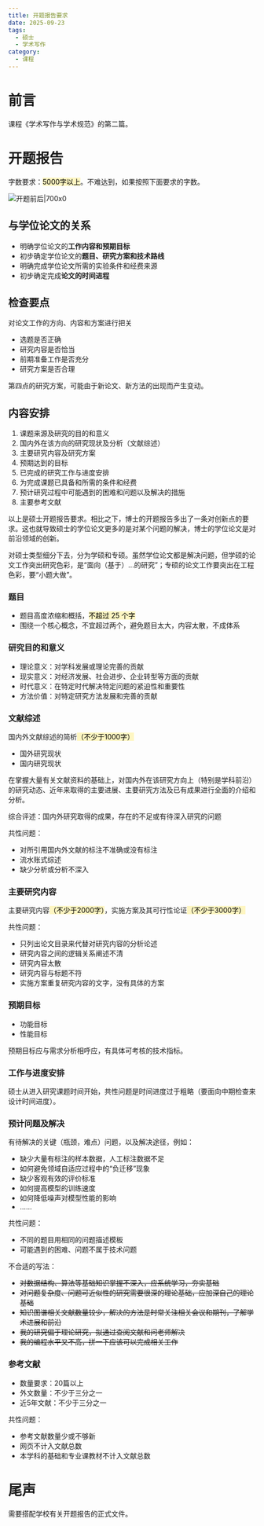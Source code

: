 ```yaml
---
title: 开题报告要求
date: 2025-09-23
tags:
  - 硕士
  - 学术写作
category:
  - 课程
---
```

# 前言

课程《学术写作与学术规范》的第二篇。

<!-- more -->

# 开题报告

字数要求：<mark style="background: #FFF3A3A6;">5000字以上</mark>。不难达到，如果按照下面要求的字数。

![开题前后|700x0](https://vip.123pan.cn/1844935313/obsidian/20250909084702247.png)

## 与学位论文的关系

- 明确学位论文的**工作内容和预期目标**
- 初步确定学位论文的**题目、研究方案和技术路线**
- 明确完成学位论文所需的实验条件和经费来源
- 初步确定完成**论文的时间进程**

## 检查要点

对论文工作的方向、内容和方案进行把关

- 选题是否正确
- 研究内容是否恰当
- 前期准备工作是否充分
- 研究方案是否合理

第四点的研究方案，可能由于新论文、新方法的出现而产生变动。

## 内容安排

1. 课题来源及研究的目的和意义
2. 国内外在该方向的研究现状及分析（文献综述）
3. 主要研究内容及研究方案
4. 预期达到的目标
5. 已完成的研究工作与进度安排
6. 为完成课题已具备和所需的条件和经费
7. 预计研究过程中可能遇到的困难和问题以及解决的措施
8. 主要参考文献

以上是硕士开题报告要求。相比之下，博士的开题报告多出了一条对创新点的要求。这也就导致硕士的学位论文更多的是对某个问题的解决，博士的学位论文是对前沿领域的创新。

对硕士类型细分下去，分为学硕和专硕。虽然学位论文都是解决问题，但学硕的论文工作突出研究色彩，是“面向（基于）…的研究”；专硕的论文工作要突出在工程色彩，要“小题大做”。

### 题目

- 题目高度浓缩和概括，<mark style="background: #FFF3A3A6;">不超过 25 个字</mark>
- 围绕一个核心概念，不宜超过两个，避免题目太大，内容太散，不成体系

### 研究目的和意义

- 理论意义：对学科发展或理论完善的贡献
- 现实意义：对经济发展、社会进步、企业转型等方面的贡献
- 时代意义：在特定时代解决特定问题的紧迫性和重要性
- 方法价值：对特定研究方法发展和完善的贡献

### 文献综述

国内外文献综述的简析<mark style="background: #FFF3A3A6;">（不少于1000字）</mark>

- 国外研究现状
- 国内研究现状

在掌握大量有关文献资料的基础上，对国内外在该研究方向上（特别是学科前沿）的研究动态、近年来取得的主要进展、主要研究方法及已有成果进行全面的介绍和分析。

综合评述：国内外研究取得的成果，存在的不足或有待深入研究的问题

共性问题：

- 对所引用国内外文献的标注不准确或没有标注
- 流水账式综述
- 缺少分析或分析不深入

### 主要研究内容

主要研究内容<mark style="background: #FFF3A3A6;">（不少于2000字）</mark>，实施方案及其可行性论证<mark style="background: #FFF3A3A6;">（不少于3000字）
</mark>

共性问题：

- 只列出论文目录来代替对研究内容的分析论述
- 研究内容之间的逻辑关系阐述不清
- 研究内容太散
- 研究内容与标题不符
- 实施方案重复研究内容的文字，没有具体的方案

### 预期目标

- 功能目标
- 性能目标

预期目标应与需求分析相呼应，有具体可考核的技术指标。

### 工作与进度安排

硕士从进入研究课题时间开始，共性问题是时间进度过于粗略（要面向中期检查来设计时间进度）。

### 预计问题及解决

有待解决的关键（瓶颈，难点）问题，以及解决途径，例如：

- 缺少大量有标注的样本数据，人工标注数据不足
- 如何避免领域自适应过程中的“负迁移”现象
- 缺少客观有效的评价标准
- 如何提高模型的训练速度
- 如何降低噪声对模型性能的影响
- ……

共性问题：

- 不同的题目用相同的问题描述模板
- 可能遇到的困难、问题不属于技术问题

不合适的写法：

- ~~对数据结构、算法等基础知识掌握不深入，应系统学习，夯实基础~~
- ~~对问题复杂度、问题可近似性的研究需要很深的理论基础，应加深自己的理论基础~~
- ~~知识图谱相关文献数量较少，解决的方法是时常关注相关会议和期刊，了解学术进展和前沿~~
- ~~我的研究偏于理论研究，拟通过查阅文献和问老师解决~~
- ~~我的编程水平又不高，拼一下应该可以完成相关工作~~

### 参考文献

- 数量要求：20篇以上
- 外文数量：不少于三分之一
- 近5年文献：不少于三分之一

共性问题：

- 参考文献数量少或不够新
- 网页不计入文献总数
- 本学科的基础和专业课教材不计入文献总数

# 尾声

需要搭配学校有关开题报告的正式文件。
